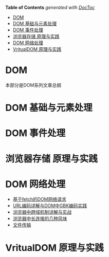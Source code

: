 <!-- START doctoc generated TOC please keep comment here to allow auto update -->
<!-- DON'T EDIT THIS SECTION, INSTEAD RE-RUN doctoc TO UPDATE -->
**Table of Contents**  *generated with [DocToc](https://github.com/thlorenz/doctoc)*

- [DOM](#dom)
- [DOM 基础与元素处理](#dom-%E5%9F%BA%E7%A1%80%E4%B8%8E%E5%85%83%E7%B4%A0%E5%A4%84%E7%90%86)
- [DOM 事件处理](#dom-%E4%BA%8B%E4%BB%B6%E5%A4%84%E7%90%86)
- [浏览器存储 原理与实践](#%E6%B5%8F%E8%A7%88%E5%99%A8%E5%AD%98%E5%82%A8-%E5%8E%9F%E7%90%86%E4%B8%8E%E5%AE%9E%E8%B7%B5)
- [DOM 网络处理](#dom-%E7%BD%91%E7%BB%9C%E5%A4%84%E7%90%86)
- [VritualDOM 原理与实践](#vritualdom-%E5%8E%9F%E7%90%86%E4%B8%8E%E5%AE%9E%E8%B7%B5)

<!-- END doctoc generated TOC please keep comment here to allow auto update -->

# DOM

本部分是DOM系列文章总纲

# DOM 基础与元素处理

# DOM 事件处理

# 浏览器存储 原理与实践

# DOM 网络处理

- [基于fetch的DOM网络请求](https://github.com/wxyyxc1992/Web-Frontend-Introduction-And-Best-Practices/blob/master/dom/network/HTTPClient/DOM-HTTPClient.md)
- [URL编码详解与DOM中GBK编码实践](https://github.com/wxyyxc1992/Web-Frontend-Introduction-And-Best-Practices/blob/master/dom/network/HTTPClient/DOM-URLEncode.md)
- [浏览器中跨域机制详解与实战](https://github.com/wxyyxc1992/Web-Frontend-Introduction-And-Best-Practices/blob/master/dom/network/HTTPClient/DOM-CrossDomain.md)
- [浏览器中长连接的几种风味](https://github.com/wxyyxc1992/Web-Frontend-Introduction-And-Best-Practices/blob/master/dom/network/DOM-LongLivedConnection.md)
- [文件传输](https://github.com/wxyyxc1992/Web-Frontend-Introduction-And-Best-Practices/blob/master/dom/network/DOM-FileTransfer.md)

# VritualDOM 原理与实践 